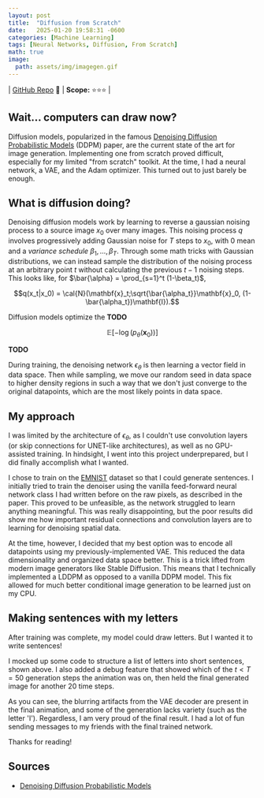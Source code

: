 ```yaml
---
layout: post
title:  "Diffusion from Scratch"
date:   2025-01-20 19:58:31 -0600
categories: [Machine Learning]
tags: [Neural Networks, Diffusion, From Scratch]
math: true
image:
  path: assets/img/imagegen.gif
---
```


| [GitHub Repo](https://github.com/JackHanke/nets) 👾 | **Scope:** ⭐⭐⭐ |

## Wait... computers can draw now?

Diffusion models, popularized in the famous [Denoising Diffusion Probabilistic Models](https://arxiv.org/abs/2006.11239) (DDPM) paper, are the current state of the art for image generation. Implementing one from scratch proved difficult, especially for my limited "from scratch" toolkit. At the time, I had a neural network, a VAE, and the Adam optimizer. This turned out to just barely be enough.

## What is diffusion doing?

Denoising diffusion models work by learning to reverse a gaussian noising process to a source image $x_0$ over many images. This noising process $q$ involves progressively adding Gaussian noise for $T$ steps to $x_0$, with $0$ mean and a *variance schedule* $\beta_1, \dots, \beta_T$. Through some math tricks with Gaussian distributions, we can instead sample the distribution of the noising process at an arbitrary point $t$ without calculating the previous $t-1$ noising steps. This looks like, for $\bar{\alpha} = \prod_{s=1}^t (1-\beta_t)$,

$$q(x_t|x_0) = \cal{N}(\mathbf{x}_t;\sqrt{\bar{\alpha_t}}\mathbf{x}_0, (1-\bar{\alpha_t})\mathbf{I}).$$

Diffusion models optimize the **TODO**

$$\mathbb{E}\left[-\log(p_\theta(\mathbf{x}_0))\right]$$

**TODO**

During training, the denoising network $\epsilon_\theta$ is then learning a vector field in data space. Then while sampling, we move our random seed in data space to higher density regions in such a way that we don't just converge to the original datapoints, which are the most likely points in data space.

## My approach

I was limited by the architecture of $\epsilon_\theta$, as I couldn't use convolution layers (or skip connections for UNET-like architectures), as well as no GPU-assisted training. In hindsight, I went into this project underprepared, but I did finally accomplish what I wanted.

I chose to train on the [EMNIST](https://www.nist.gov/itl/products-and-services/emnist-dataset) dataset so that I could generate sentences. I initially tried to train the denoiser using the vanilla feed-forward neural network class I had written before on the raw pixels, as described in the paper. This proved to be unfeasible, as the network struggled to learn anything meaningful. This was really disappointing, but the poor results did show me how important residual connections and convolution layers are to learning for denoising spatial data.

At the time, however, I decided that my best option was to encode all datapoints using my previously-implemented VAE. This reduced the data dimensionality and organized data space better. This is a trick lifted from modern image generators like Stable Diffusion. This means that I technically implemented a LDDPM as opposed to a vanilla DDPM model. This fix allowed for much better conditional image generation to be learned just on my CPU. 

## Making sentences with my letters

After training was complete, my model could draw letters. But I wanted it to write sentences!

I mocked up some code to structure a list of letters into short sentences, shown above. I also added a debug feature that showed which of the $t<T=50$ generation steps the animation was on, then held the final generated image for another $20$ time steps.

As you can see, the blurring artifacts from the VAE decoder are present in the final animation, and some of the generation lacks variety (such as the letter 'I'). Regardless, I am very proud of the final result. I had a lot of fun sending messages to my friends with the final trained network. 

Thanks for reading!

## Sources

- [Denoising Diffusion Probabilistic Models](https://arxiv.org/abs/2006.11239)
